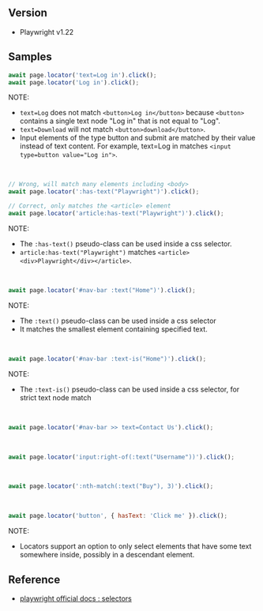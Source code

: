 ## Version
- Playwright v1.22

## Samples
```js
await page.locator('text=Log in').click();
await page.locator('Log in').click();
```
NOTE:
- `text=Log` does not match `<button>Log in</button>` because `<button>` contains a single text node "Log in" that is not equal to "Log".
- `text=Download` will not match `<button>download</button>`.
- Input elements of the type button and submit are matched by their value instead of text content. For example, text=Log in matches `<input type=button value="Log in">`.

<br>

```js
// Wrong, will match many elements including <body>
await page.locator(':has-text("Playwright")').click();

// Correct, only matches the <article> element
await page.locator('article:has-text("Playwright")').click();
```
NOTE: 
- The `:has-text()` pseudo-class can be used inside a css selector.
- `article:has-text("Playwright")` matches `<article><div>Playwright</div></article>`.

<br>

```js
await page.locator('#nav-bar :text("Home")').click();
```

NOTE:
- The `:text()` pseudo-class can be used inside a css selector
- It matches the smallest element containing specified text.

<br>

```js
await page.locator('#nav-bar :text-is("Home")').click();
```

NOTE:
- The `:text-is()` pseudo-class can be used inside a css selector, for strict text node match

<br>

```js
await page.locator('#nav-bar >> text=Contact Us').click();
```

<br>

```js
await page.locator('input:right-of(:text("Username"))').click();
```

<br>

```js
await page.locator(':nth-match(:text("Buy"), 3)').click();
```

<br>

```js
await page.locator('button', { hasText: 'Click me' }).click();
```
NOTE:
- Locators support an option to only select elements that have some text somewhere inside, possibly in a descendant element.


## Reference
- [playwright official docs : selectors](https://playwright.dev/docs/selectors)
